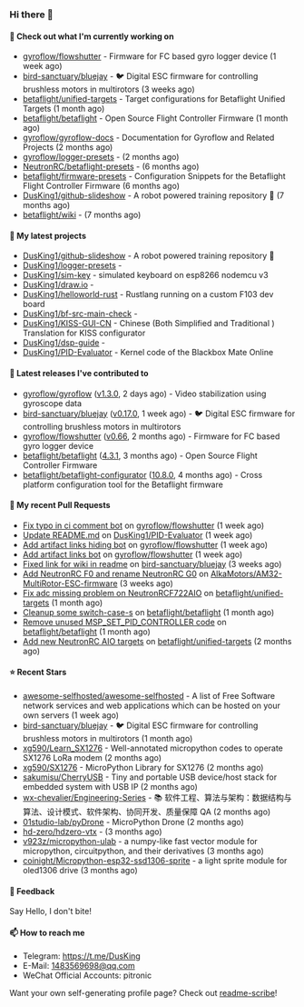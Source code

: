 ### Hi there 👋

#### 👷 Check out what I'm currently working on

- [gyroflow/flowshutter](https://github.com/gyroflow/flowshutter) - Firmware for FC based gyro logger device (1 week ago)
- [bird-sanctuary/bluejay](https://github.com/bird-sanctuary/bluejay) - :bird: Digital ESC firmware for controlling brushless motors in multirotors (3 weeks ago)
- [betaflight/unified-targets](https://github.com/betaflight/unified-targets) - Target configurations for Betaflight Unified Targets (1 month ago)
- [betaflight/betaflight](https://github.com/betaflight/betaflight) - Open Source Flight Controller Firmware (1 month ago)
- [gyroflow/gyroflow-docs](https://github.com/gyroflow/gyroflow-docs) - Documentation for Gyroflow and Related Projects (2 months ago)
- [gyroflow/logger-presets](https://github.com/gyroflow/logger-presets) -  (2 months ago)
- [NeutronRC/betaflight-presets](https://github.com/NeutronRC/betaflight-presets) -  (6 months ago)
- [betaflight/firmware-presets](https://github.com/betaflight/firmware-presets) - Configuration Snippets for the Betaflight Flight Controller Firmware (6 months ago)
- [DusKing1/github-slideshow](https://github.com/DusKing1/github-slideshow) - A robot powered training repository :robot: (7 months ago)
- [betaflight/wiki](https://github.com/betaflight/wiki) -  (7 months ago)

#### 🌱 My latest projects

- [DusKing1/github-slideshow](https://github.com/DusKing1/github-slideshow) - A robot powered training repository :robot:
- [DusKing1/logger-presets](https://github.com/DusKing1/logger-presets) - 
- [DusKing1/sim-key](https://github.com/DusKing1/sim-key) - simulated keyboard on esp8266 nodemcu v3
- [DusKing1/draw.io](https://github.com/DusKing1/draw.io) - 
- [DusKing1/helloworld-rust](https://github.com/DusKing1/helloworld-rust) - Rustlang running on a custom F103 dev board
- [DusKing1/bf-src-main-check](https://github.com/DusKing1/bf-src-main-check) - 
- [DusKing1/KISS-GUI-CN](https://github.com/DusKing1/KISS-GUI-CN) - Chinese (Both Simplified and Traditional ) Translation for KISS configurator
- [DusKing1/dsp-guide](https://github.com/DusKing1/dsp-guide) - 
- [DusKing1/PID-Evaluator](https://github.com/DusKing1/PID-Evaluator) - Kernel code of the Blackbox Mate Online

#### 🔭 Latest releases I've contributed to

- [gyroflow/gyroflow](https://github.com/gyroflow/gyroflow) ([v1.3.0](https://github.com/gyroflow/gyroflow/releases/tag/v1.3.0), 2 days ago) - Video stabilization using gyroscope data
- [bird-sanctuary/bluejay](https://github.com/bird-sanctuary/bluejay) ([v0.17.0](https://github.com/bird-sanctuary/bluejay/releases/tag/v0.17.0), 1 week ago) - :bird: Digital ESC firmware for controlling brushless motors in multirotors
- [gyroflow/flowshutter](https://github.com/gyroflow/flowshutter) ([v0.66](https://github.com/gyroflow/flowshutter/releases/tag/v0.66), 2 months ago) - Firmware for FC based gyro logger device
- [betaflight/betaflight](https://github.com/betaflight/betaflight) ([4.3.1](https://github.com/betaflight/betaflight/releases/tag/4.3.1), 3 months ago) - Open Source Flight Controller Firmware
- [betaflight/betaflight-configurator](https://github.com/betaflight/betaflight-configurator) ([10.8.0](https://github.com/betaflight/betaflight-configurator/releases/tag/10.8.0), 4 months ago) - Cross platform configuration tool for the Betaflight firmware

#### 🔨 My recent Pull Requests

- [Fix typo in ci comment bot](https://github.com/gyroflow/flowshutter/pull/154) on [gyroflow/flowshutter](https://github.com/gyroflow/flowshutter) (1 week ago)
- [Update README.md](https://github.com/DusKing1/PID-Evaluator/pull/29) on [DusKing1/PID-Evaluator](https://github.com/DusKing1/PID-Evaluator) (1 week ago)
- [Add artifact links hiding bot](https://github.com/gyroflow/flowshutter/pull/153) on [gyroflow/flowshutter](https://github.com/gyroflow/flowshutter) (1 week ago)
- [Add artifact links bot](https://github.com/gyroflow/flowshutter/pull/152) on [gyroflow/flowshutter](https://github.com/gyroflow/flowshutter) (1 week ago)
- [Fixed link for wiki in readme](https://github.com/bird-sanctuary/bluejay/pull/23) on [bird-sanctuary/bluejay](https://github.com/bird-sanctuary/bluejay) (3 weeks ago)
- [Add NeutronRC F0 and rename NeutronRC G0](https://github.com/AlkaMotors/AM32-MultiRotor-ESC-firmware/pull/91) on [AlkaMotors/AM32-MultiRotor-ESC-firmware](https://github.com/AlkaMotors/AM32-MultiRotor-ESC-firmware) (3 weeks ago)
- [Fix adc missing problem on NeutronRCF722AIO](https://github.com/betaflight/unified-targets/pull/676) on [betaflight/unified-targets](https://github.com/betaflight/unified-targets) (1 month ago)
- [Cleanup some switch-case-s](https://github.com/betaflight/betaflight/pull/11810) on [betaflight/betaflight](https://github.com/betaflight/betaflight) (1 month ago)
- [Remove unused MSP_SET_PID_CONTROLLER code](https://github.com/betaflight/betaflight/pull/11808) on [betaflight/betaflight](https://github.com/betaflight/betaflight) (1 month ago)
- [Add new NeutronRC AIO targets](https://github.com/betaflight/unified-targets/pull/663) on [betaflight/unified-targets](https://github.com/betaflight/unified-targets) (2 months ago)

#### ⭐ Recent Stars

- [awesome-selfhosted/awesome-selfhosted](https://github.com/awesome-selfhosted/awesome-selfhosted) - A list of Free Software network services and web applications which can be hosted on your own servers (1 week ago)
- [bird-sanctuary/bluejay](https://github.com/bird-sanctuary/bluejay) - :bird: Digital ESC firmware for controlling brushless motors in multirotors (1 month ago)
- [xg590/Learn_SX1276](https://github.com/xg590/Learn_SX1276) - Well-annotated micropython codes to operate SX1276 LoRa modem (2 months ago)
- [xg590/SX1276](https://github.com/xg590/SX1276) - MicroPython Library for SX1276 (2 months ago)
- [sakumisu/CherryUSB](https://github.com/sakumisu/CherryUSB) - Tiny and portable USB device/host stack for embedded system with USB IP (2 months ago)
- [wx-chevalier/Engineering-Series](https://github.com/wx-chevalier/Engineering-Series) - :books: 软件工程、算法与架构：数据结构与算法、设计模式、软件架构、协同开发、质量保障 QA (2 months ago)
- [01studio-lab/pyDrone](https://github.com/01studio-lab/pyDrone) - MicroPython Drone (2 months ago)
- [hd-zero/hdzero-vtx](https://github.com/hd-zero/hdzero-vtx) -  (3 months ago)
- [v923z/micropython-ulab](https://github.com/v923z/micropython-ulab) - a numpy-like fast vector module for micropython, circuitpython, and their derivatives (3 months ago)
- [coinight/Micropython-esp32-ssd1306-sprite](https://github.com/coinight/Micropython-esp32-ssd1306-sprite) - a light sprite module for oled1306 drive (3 months ago)

#### 💬 Feedback

Say Hello, I don't bite!

#### 📫 How to reach me

- Telegram: https://t.me/DusKing
- E-Mail: 1483569698@qq.com
- WeChat Official Accounts: pitronic

Want your own self-generating profile page? Check out [readme-scribe](https://github.com/muesli/readme-scribe)!

